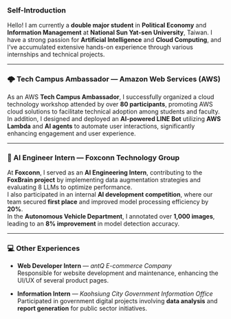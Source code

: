 

### Self-Introduction

Hello! I am currently a **double major student** in **Political Economy** and **Information Management** at **National Sun Yat-sen University**, Taiwan. I have a strong passion for **Artificial Intelligence** and **Cloud Computing**, and I’ve accumulated extensive hands-on experience through various internships and technical projects.

---

### 🌩️ Tech Campus Ambassador — Amazon Web Services (AWS)

As an AWS **Tech Campus Ambassador**, I successfully organized a cloud technology workshop attended by over **80 participants**, promoting AWS cloud solutions to facilitate technical adoption among students and faculty.  
In addition, I designed and deployed an **AI-powered LINE Bot** utilizing **AWS Lambda** and **AI agents** to automate user interactions, significantly enhancing engagement and user experience.

---

### 🤖 AI Engineer Intern — Foxconn Technology Group

At **Foxconn**, I served as an **AI Engineering Intern**, contributing to the **FoxBrain project** by implementing data augmentation strategies and evaluating 8 LLMs to optimize performance.  
I also participated in an internal **AI development competition**, where our team secured **first place** and improved model processing efficiency by **20%**.  
In the **Autonomous Vehicle Department**, I annotated over **1,000 images**, leading to an **8% improvement** in model detection accuracy.

---

### 💻 Other Experiences

- **Web Developer Intern** — *antQ E-commerce Company*  
  Responsible for website development and maintenance, enhancing the UI/UX of several product pages.

- **Information Intern** — *Kaohsiung City Government Information Office*  
  Participated in government digital projects involving **data analysis** and **report generation** for public sector initiatives.


